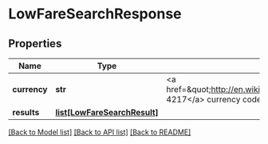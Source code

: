 # LowFareSearchResponse

## Properties
Name | Type | Description | Notes
------------ | ------------- | ------------- | -------------
**currency** | **str** | &lt;a href&#x3D;\&quot;http://en.wikipedia.org/wiki/ISO_4217\&quot;&gt;ISO 4217&lt;/a&gt; currency code. | 
**results** | [**list[LowFareSearchResult]**](LowFareSearchResult.md) |  | [optional] 

[[Back to Model list]](../README.md#documentation-for-models) [[Back to API list]](../README.md#documentation-for-api-endpoints) [[Back to README]](../README.md)


